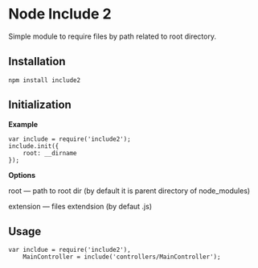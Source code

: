# Node Include 2

Simple module to require files by path related to root directory.

## Installation

    npm install include2

## Initialization

**Example**

    var include = require('include2');
    include.init({
        root: __dirname
    });
  
**Options**

root — path to root dir (by default it is parent directory of node_modules)

extension — files extendsion (by defaut .js)

## Usage

    var incldue = require('include2'),
        MainController = include('controllers/MainController');
